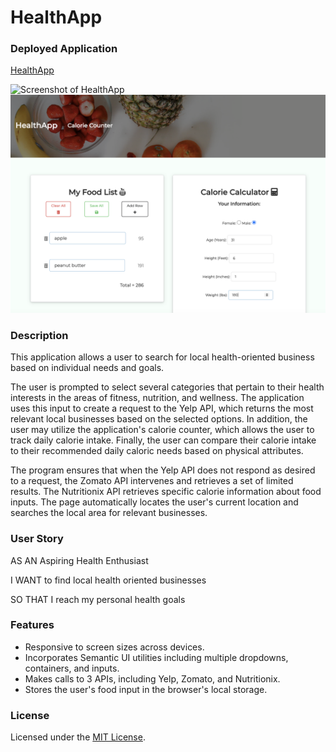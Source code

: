 # HealthApp

### Deployed Application 

[HealthApp](https://mhans003.github.io/healthapp/index.html)

![Screenshot of HealthApp](./assets/images/healthapp.jpg)
![Screenshot of HealthApp](./assets/images/healthapp2.jpg)

### Description 

This application allows a user to search for local health-oriented business based on individual needs and goals. 

The user is prompted to select several categories that pertain to their health interests in the areas of fitness, nutrition, and wellness. The application uses this input to create a request to the Yelp API, which returns the most relevant local businesses based on the selected options. In addition, the user may utilize the application's calorie counter, which allows the user to track daily calorie intake. Finally, the user can compare their calorie intake to their recommended daily caloric needs based on physical attributes. 

The program ensures that when the Yelp API does not respond as desired to a request, the Zomato API intervenes and retrieves a set of limited results. The Nutritionix API retrieves specific calorie information about food inputs. The page automatically locates the user's current location and searches the local area for relevant businesses. 

### User Story

AS AN Aspiring Health Enthusiast 

I WANT to find local health oriented businesses

SO THAT I reach my personal health goals

### Features

* Responsive to screen sizes across devices. 
* Incorporates Semantic UI utilities including multiple dropdowns, containers, and inputs.
* Makes calls to 3 APIs, including Yelp, Zomato, and Nutritionix.
* Stores the user's food input in the browser's local storage. 

### License 

Licensed under the [MIT License](./LICENSE.txt).
